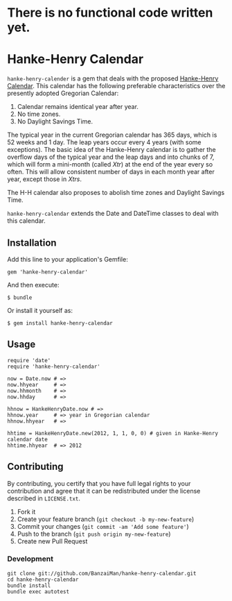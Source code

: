 # There is no functional code written yet.

# Hanke-Henry Calendar

`hanke-henry-calender` is a gem that deals with the proposed
[Hanke-Henry Calendar][1].
This calendar has the following preferable characteristics over
the presently adopted Gregorian Calendar:

1. Calendar remains identical year after year.
1. No time zones.
1. No Daylight Savings Time.

The typical year in the current Gregorian calendar has 365 days, which is 52
weeks and 1 day.
The leap years occur every 4 years (with some exceptions).
The basic idea of the Hanke-Henry calendar is to gather the overflow days of the
typical year and the leap days and into chunks of 7, which will
form a mini-month (called _Xtr_) at the end of the year every so often.
This will allow consistent number of days in each month year after year,
except those in _Xtrs_.

The H-H calendar also proposes to abolish time zones and Daylight Savings Time.

`hanke-henry-calendar` extends the Date and DateTime classes to deal with this
calendar.



## Installation

Add this line to your application's Gemfile:

    gem 'hanke-henry-calendar'

And then execute:

    $ bundle

Or install it yourself as:

    $ gem install hanke-henry-calendar

## Usage

    require 'date'
    require 'hanke-henry-calendar'
    
    now = Date.now # => 
    now.hhyear     # => 
    now.hhmonth    # =>
    now.hhday      # => 
    
    hhnow = HankeHenryDate.now # =>
    hhnow.year     # => year in Gregorian calendar
    hhnow.hhyear   # =>
    
    hhtime = HankeHenryDate.new(2012, 1, 1, 0, 0) # given in Hanke-Henry calendar date
    hhtime.hhyear  # => 2012
    

## Contributing
By contributing, you certify that you have full legal rights to your
contribution and agree that it can be redistributed under the license
described in `LICENSE.txt`.

1. Fork it
2. Create your feature branch (`git checkout -b my-new-feature`)
3. Commit your changes (`git commit -am 'Add some feature'`)
4. Push to the branch (`git push origin my-new-feature`)
5. Create new Pull Request

### Development
    git clone git://github.com/BanzaiMan/hanke-henry-calendar.git
    cd hanke-henry-calendar
    bundle install
    bundle exec autotest

[1]: http://henry.pha.jhu.edu/calendar.html